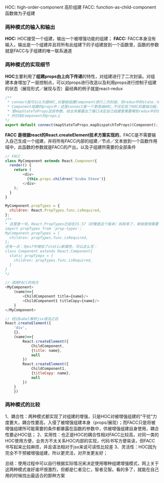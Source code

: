 HOC: high-order-component 高阶组建
FACC: function-as-child-component 函数做为子组建

### 两种模式的输入和输出
**HOC:** HOC接受一个组建，输出一个被增强功能的组建；
**FACC:** FACC本身没有输入，输出是一个组建并且将所有此组建下的子组建放到一个函数里，函数的参数就是FACC与子组建的唯一联系通道

### 两种模式的实现细节
**HOC**主要利用了**组建props由上向下传递**的特性，对组建进行了二次封装。对组建本身增加了一层控制点，可以对props进行改造以及利用props进行控制子组建的状态（展现形式／展现与否）最经典的例子就是react-redux
```js
/**
 * connect就可以认为是HOC,对基础组建Component进行二次封装，将redux中的state／dispatch合并到传入
 * Component组建的props中；这里connect是一个更高级HOC,不仅实现了HOC的基础功能，为了性能优化，还接
 * 受mapStateToProps这些参数，给业务暴露出了接口决定自己组建里需要哪些redux中的状态，而不是一股脑
 * 的仍到Component的props上
*/
export default connect(mapStateToProps,mapDispatchToProps)(Component);
```
**FACC** **是根据react的React.createElement技术方案实现的**，FACC是不需要输入自己生成一个组建，并将所有FACC内部的组建／节点／文本放到一个函数作用域中，此函数的参数就是FACC的产出，以及子组建所需要的全部条件
```js
// FACC
class MyComponent extends React.Component{   
  render() {  
    return (  
        <div>
          {this.props.children('Scuba Steve')}
        </div>
    );  
  }  
}

MyComponent.propTypes = {  
  children: React.PropTypes.func.isRequired,  
};
/**
* 这里差一句，React.PropTypes已经在15.57（好像是这个版本）拆除来了，单独使用需要自己安装prop-types依赖，
import propTypes from 'prop-types';
MyComponent.propTypes = {  
  children: propTypes.func.isRequired,  
};
还有一点：在es7中增加了static新属性，可以这么写：
class Component extends React.Component{
  static propTyeps = {
    children: propTypes.func.isRequired, 
  }
}
*/

// 调用FACC的地方
<MyComponent> 
    (name)=>{
        <ChildComponent title={name}/>
        <ChildComponent1 titleCopy={name}/>
    }
</MyComponent>

// 经过babel解析jsx语法之后
React.createElement({
    'div',
    {},
    (name)=>{
        React.createElement({
            ChildComponent,
            {title: name},
            null
        })
        React.createElement({
            ChildComponent1,
            {titleCopy: name},
            null
        })
    }
    })
```
### 两种模式的比较
1、耦合性：两种模式都实现了对组建的增强，只是HOC对被增强组建的“干扰”力度要大，耦合性要高，入侵了被增强组建本身（props/展现）；而FACC只是将被增强组建所可能需要的条件都暴露在函数的参数中，供被增强组建自身使用，耦合性要必HOC低；
2、实用性：也正是HOC的耦合性相对FACC比较高，对同一类的HOC使用方便，业务方不太关系HOC内部的实现，代码书写方便易读，但FACC书写起来比较麻烦，并且语法相对于jsx来说可读性比较差
3、灵活性：HOC因为完全不干预被增强组建，所以更灵活，对开发更友好；

总结：使用过程中可以自行根据实际情况来决定使用哪种组建增强模式，网上关于这两种模式谁好谁坏很激烈，但都是仁者见仁，智者见智。看的多了，就能在自己用的时候找出最适合的那种方案